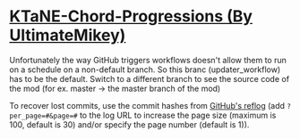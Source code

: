# [KTaNE-Chord-Progressions (By UltimateMikey)](https://github.com/UltimateMikey/KTaNE-Chord-Progressions)

Unfortunately the way GitHub triggers workflows doesn't allow them to run on a schedule on a non-default branch. So this branc (updater_workflow) has to be the default. Switch to a different branch to see the source code of the mod (for ex. master -> the master branch of the mod)

To recover lost commits, use the commit hashes from [GitHub's reflog](https://api.github.com/repos/KtaneModules/KTaNE-Chord-Progressions-UltimateMikey/events) (add `?per_page=#&page=#` to the log URL to increase the page size (maximum is 100, default is 30) and/or specify the page number (default is 1)).
